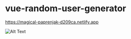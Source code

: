 # vue-random-user-generator
https://magical-paprenjak-d209ca.netlify.app

![Alt Text](https://s7.gifyu.com/images/ezgif.com-gif-maker348a920d179a0fd7.gif)

